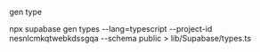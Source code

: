 gen type

npx supabase gen types --lang=typescript --project-id nesnlcmkqtwebkdssgqa --schema public > lib/Supabase/types.ts